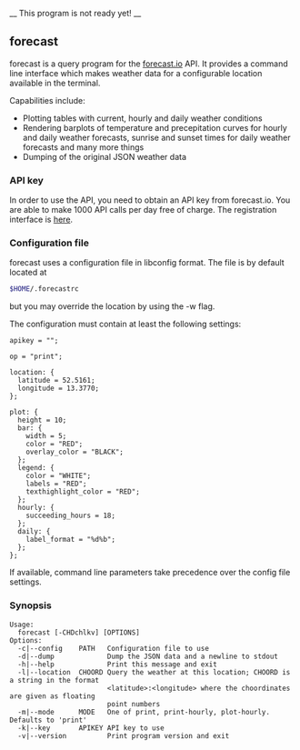 __ This program is not ready yet! __

## forecast

forecast is a query program for the [forecast.io](https://forecast.io)
API. It provides a command line interface which makes weather data for a
configurable location available in the terminal.

Capabilities include:

* Plotting tables with current, hourly and daily weather conditions
* Rendering barplots of temperature and precepitation curves for hourly
  and daily weather forecasts, sunrise and sunset times for daily
  weather forecasts and many more things
* Dumping of the original JSON weather data

### API key

In order to use the API, you need to obtain an API key from forecast.io.
You are able to make 1000 API calls per day free of charge. The
registration interface is [here](https://developer.forecast.io/).

### Configuration file

forecast uses a configuration file in libconfig format. The file is by
default located at
```sh
$HOME/.forecastrc
```
but you may override the location by using the -w flag.

The configuration must contain at least the following settings:

```config
apikey = "";

op = "print";

location: {
  latitude = 52.5161;
  longitude = 13.3770;
};

plot: {
  height = 10;
  bar: {
    width = 5;
    color = "RED";
    overlay_color = "BLACK";
  };
  legend: {
    color = "WHITE";
    labels = "RED";
    texthighlight_color = "RED";
  };
  hourly: {
    succeeding_hours = 18;
  };
  daily: {
    label_format = "%d%b";
  };
};
```

If available, command line parameters take precedence over the config
file settings.

### Synopsis

```
Usage:
  forecast [-CHDchlkv] [OPTIONS]
Options:
  -c|--config    PATH   Configuration file to use
  -d|--dump             Dump the JSON data and a newline to stdout
  -h|--help             Print this message and exit
  -l|--location  CHOORD Query the weather at this location; CHOORD is a string in the format
                        <latitude>:<longitude> where the choordinates are given as floating
                        point numbers
  -m|--mode      MODE   One of print, print-hourly, plot-hourly. Defaults to 'print'
  -k|--key       APIKEY API key to use
  -v|--version          Print program version and exit
```

